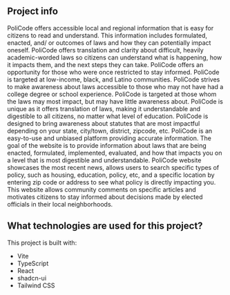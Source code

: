 ## Project info

PoliCode offers accessible local and regional information that is easy for citizens to read and understand. This information includes formulated, enacted, and/ or outcomes of laws and how they can potentially impact oneself. PoliCode offers translation and clarity about difficult, heavily academic-worded laws so citizens can understand what is happening, how it impacts them, and the next steps they can take. PoliCode offers an opportunity for those who were once restricted to stay informed. 
PoliCode is targeted at low-income,  black, and Latino communities. PoliCode strives to make awareness about laws accessible to those who may not have had a college degree or school experience. PoliCode is targeted at those whom the laws may most impact, but may have little awareness about. 
PoliCode is unique as it offers translation of laws, making it understandable and digestible to all citizens, no matter what level of education. PoliCode is designed to bring awareness about statutes that are most impactful depending on your state, city/town, district, zipcode, etc. PoliCode is an easy-to-use and unbiased platform providing accurate information. 
The goal of the website is to provide information about laws that are being enacted, formulated, implemented, evaluated, and how that impacts you on a level that is most digestible and understandable. PoliCode website showcases the most recent news, allows users to search specific types of policy, such as housing, education, policy, etc, and a specific location by entering zip code or address to see what policy is directly impacting you. This website allows community comments on specific articles and motivates citizens to stay informed about decisions made by elected officials in their local neighborhoods. 


## What technologies are used for this project?

This project is built with:

- Vite
- TypeScript
- React
- shadcn-ui
- Tailwind CSS
